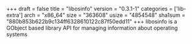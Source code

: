 +++
draft = false
title = "libosinfo"
version = "0.3.1-1"
categories = ['lib-extra']
arch = "x86_64"
size = "363608"
usize = "4854548"
sha1sum = "880b853b622b9c134ff6328610122c87f50edd11"
+++
libosinfo is a GObject based library API for managing information about operating systems